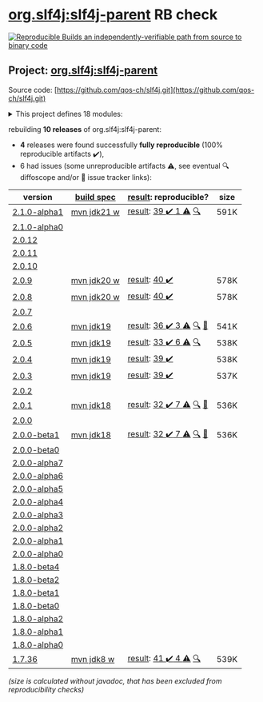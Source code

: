 [org.slf4j:slf4j-parent](https://central.sonatype.com/artifact/org.slf4j/slf4j-parent/versions) RB check
=======

[![Reproducible Builds](https://reproducible-builds.org/images/logos/rb.svg) an independently-verifiable path from source to binary code](https://reproducible-builds.org/)

## Project: [org.slf4j:slf4j-parent](https://central.sonatype.com/artifact/org.slf4j/slf4j-parent/versions)

Source code: [https://github.com/qos-ch/slf4j.git](https://github.com/qos-ch/slf4j.git)

<details><summary>This project defines 18 modules:</summary>

* [org.slf4j:integration](https://central.sonatype.com/artifact/org.slf4j/integration/2.1.0-alpha1)
* [org.slf4j:jcl-over-slf4j](https://central.sonatype.com/artifact/org.slf4j/jcl-over-slf4j/2.1.0-alpha1)
* [org.slf4j:jul-to-slf4j](https://central.sonatype.com/artifact/org.slf4j/jul-to-slf4j/2.1.0-alpha1)
* [org.slf4j:log4j-over-slf4j](https://central.sonatype.com/artifact/org.slf4j/log4j-over-slf4j/2.1.0-alpha1)
* [org.slf4j:osgi-over-slf4j](https://central.sonatype.com/artifact/org.slf4j/osgi-over-slf4j/2.1.0-alpha1)
* [org.slf4j:slf4j-android](https://central.sonatype.com/artifact/org.slf4j/slf4j-android/2.1.0-alpha1)
* [org.slf4j:slf4j-api](https://central.sonatype.com/artifact/org.slf4j/slf4j-api/2.1.0-alpha1)
* [org.slf4j:slf4j-bom](https://central.sonatype.com/artifact/org.slf4j/slf4j-bom/2.1.0-alpha1)
* [org.slf4j:slf4j-ext](https://central.sonatype.com/artifact/org.slf4j/slf4j-ext/2.1.0-alpha1)
* [org.slf4j:slf4j-jcl](https://central.sonatype.com/artifact/org.slf4j/slf4j-jcl/2.1.0-alpha1)
* [org.slf4j:slf4j-jdk-platform-logging](https://central.sonatype.com/artifact/org.slf4j/slf4j-jdk-platform-logging/2.1.0-alpha1)
* [org.slf4j:slf4j-jdk14](https://central.sonatype.com/artifact/org.slf4j/slf4j-jdk14/2.1.0-alpha1)
* [org.slf4j:slf4j-log4j12](https://central.sonatype.com/artifact/org.slf4j/slf4j-log4j12/2.1.0-alpha1)
* [org.slf4j:slf4j-migrator](https://central.sonatype.com/artifact/org.slf4j/slf4j-migrator/2.1.0-alpha1)
* [org.slf4j:slf4j-nop](https://central.sonatype.com/artifact/org.slf4j/slf4j-nop/2.1.0-alpha1)
* [org.slf4j:slf4j-parent](https://central.sonatype.com/artifact/org.slf4j/slf4j-parent/2.1.0-alpha1)
* [org.slf4j:slf4j-reload4j](https://central.sonatype.com/artifact/org.slf4j/slf4j-reload4j/2.1.0-alpha1)
* [org.slf4j:slf4j-simple](https://central.sonatype.com/artifact/org.slf4j/slf4j-simple/2.1.0-alpha1)
</details>

rebuilding **10 releases** of org.slf4j:slf4j-parent:
- **4** releases were found successfully **fully reproducible** (100% reproducible artifacts :heavy_check_mark:),
- 6 had issues (some unreproducible artifacts :warning:, see eventual :mag: diffoscope and/or :memo: issue tracker links):

| version | [build spec](/BUILDSPEC.md) | [result](https://reproducible-builds.org/docs/jvm/): reproducible? | size |
| -- | --------- | ------ | -- |
| [2.1.0-alpha1](https://central.sonatype.com/artifact/org.slf4j/slf4j-parent/2.1.0-alpha1/pom) | [mvn jdk21 w](slf4j-2.1.0-alpha1.buildspec) | [result](slf4j-bom-2.1.0-alpha1.buildinfo): [39 :heavy_check_mark:  1 :warning:](slf4j-bom-2.1.0-alpha1.buildcompare) [:mag:](slf4j-bom-2.1.0-alpha1.diffoscope) | 591K |
| [2.1.0-alpha0](https://central.sonatype.com/artifact/org.slf4j/slf4j-parent/2.1.0-alpha0/pom) | | | |
| [2.0.12](https://central.sonatype.com/artifact/org.slf4j/slf4j-parent/2.0.12/pom) | | | |
| [2.0.11](https://central.sonatype.com/artifact/org.slf4j/slf4j-parent/2.0.11/pom) | | | |
| [2.0.10](https://central.sonatype.com/artifact/org.slf4j/slf4j-parent/2.0.10/pom) | | | |
| [2.0.9](https://central.sonatype.com/artifact/org.slf4j/slf4j-parent/2.0.9/pom) | [mvn jdk20 w](slf4j-2.0.9.buildspec) | [result](slf4j-bom-2.0.9.buildinfo): [40 :heavy_check_mark: ](slf4j-bom-2.0.9.buildcompare) | 578K |
| [2.0.8](https://central.sonatype.com/artifact/org.slf4j/slf4j-parent/2.0.8/pom) | [mvn jdk20 w](slf4j-2.0.8.buildspec) | [result](slf4j-bom-2.0.8.buildinfo): [40 :heavy_check_mark: ](slf4j-bom-2.0.8.buildcompare) | 578K |
| [2.0.7](https://central.sonatype.com/artifact/org.slf4j/slf4j-parent/2.0.7/pom) | | | |
| [2.0.6](https://central.sonatype.com/artifact/org.slf4j/slf4j-parent/2.0.6/pom) | [mvn jdk19](slf4j-2.0.6.buildspec) | [result](slf4j-parent-2.0.6.buildinfo): [36 :heavy_check_mark:  3 :warning:](slf4j-parent-2.0.6.buildcompare) [:mag:](slf4j-parent-2.0.6.diffoscope) [:memo:](https://github.com/qos-ch/slf4j/pull/355) | 541K |
| [2.0.5](https://central.sonatype.com/artifact/org.slf4j/slf4j-parent/2.0.5/pom) | [mvn jdk19](slf4j-2.0.5.buildspec) | [result](slf4j-parent-2.0.5.buildinfo): [33 :heavy_check_mark:  6 :warning:](slf4j-parent-2.0.5.buildcompare) [:mag:](slf4j-parent-2.0.5.diffoscope) | 538K |
| [2.0.4](https://central.sonatype.com/artifact/org.slf4j/slf4j-parent/2.0.4/pom) | [mvn jdk19](slf4j-2.0.4.buildspec) | [result](slf4j-parent-2.0.4.buildinfo): [39 :heavy_check_mark: ](slf4j-parent-2.0.4.buildcompare) | 538K |
| [2.0.3](https://central.sonatype.com/artifact/org.slf4j/slf4j-parent/2.0.3/pom) | [mvn jdk19](slf4j-2.0.3.buildspec) | [result](slf4j-parent-2.0.3.buildinfo): [39 :heavy_check_mark: ](slf4j-parent-2.0.3.buildcompare) | 537K |
| [2.0.2](https://central.sonatype.com/artifact/org.slf4j/slf4j-parent/2.0.2/pom) | | | |
| [2.0.1](https://central.sonatype.com/artifact/org.slf4j/slf4j-parent/2.0.1/pom) | [mvn jdk18](slf4j-2.0.1.buildspec) | [result](slf4j-parent-2.0.1.buildinfo): [32 :heavy_check_mark:  7 :warning:](slf4j-parent-2.0.1.buildcompare) [:mag:](slf4j-parent-2.0.1.diffoscope) [:memo:](https://github.com/jvm-repo-rebuild/reproducible-central/issues/77) | 536K |
| [2.0.0](https://central.sonatype.com/artifact/org.slf4j/slf4j-parent/2.0.0/pom) | | | |
| [2.0.0-beta1](https://central.sonatype.com/artifact/org.slf4j/slf4j-parent/2.0.0-beta1/pom) | [mvn jdk18](slf4j-2.0.0-beta1.buildspec) | [result](slf4j-parent-2.0.0-beta1.buildinfo): [32 :heavy_check_mark:  7 :warning:](slf4j-parent-2.0.0-beta1.buildcompare) [:mag:](slf4j-parent-2.0.0-beta1.diffoscope) [:memo:](https://github.com/jvm-repo-rebuild/reproducible-central/issues/77) | 536K |
| [2.0.0-beta0](https://central.sonatype.com/artifact/org.slf4j/slf4j-parent/2.0.0-beta0/pom) | | | |
| [2.0.0-alpha7](https://central.sonatype.com/artifact/org.slf4j/slf4j-parent/2.0.0-alpha7/pom) | | | |
| [2.0.0-alpha6](https://central.sonatype.com/artifact/org.slf4j/slf4j-parent/2.0.0-alpha6/pom) | | | |
| [2.0.0-alpha5](https://central.sonatype.com/artifact/org.slf4j/slf4j-parent/2.0.0-alpha5/pom) | | | |
| [2.0.0-alpha4](https://central.sonatype.com/artifact/org.slf4j/slf4j-parent/2.0.0-alpha4/pom) | | | |
| [2.0.0-alpha3](https://central.sonatype.com/artifact/org.slf4j/slf4j-parent/2.0.0-alpha3/pom) | | | |
| [2.0.0-alpha2](https://central.sonatype.com/artifact/org.slf4j/slf4j-parent/2.0.0-alpha2/pom) | | | |
| [2.0.0-alpha1](https://central.sonatype.com/artifact/org.slf4j/slf4j-parent/2.0.0-alpha1/pom) | | | |
| [2.0.0-alpha0](https://central.sonatype.com/artifact/org.slf4j/slf4j-parent/2.0.0-alpha0/pom) | | | |
| [1.8.0-beta4](https://central.sonatype.com/artifact/org.slf4j/slf4j-parent/1.8.0-beta4/pom) | | | |
| [1.8.0-beta2](https://central.sonatype.com/artifact/org.slf4j/slf4j-parent/1.8.0-beta2/pom) | | | |
| [1.8.0-beta1](https://central.sonatype.com/artifact/org.slf4j/slf4j-parent/1.8.0-beta1/pom) | | | |
| [1.8.0-beta0](https://central.sonatype.com/artifact/org.slf4j/slf4j-parent/1.8.0-beta0/pom) | | | |
| [1.8.0-alpha2](https://central.sonatype.com/artifact/org.slf4j/slf4j-parent/1.8.0-alpha2/pom) | | | |
| [1.8.0-alpha1](https://central.sonatype.com/artifact/org.slf4j/slf4j-parent/1.8.0-alpha1/pom) | | | |
| [1.8.0-alpha0](https://central.sonatype.com/artifact/org.slf4j/slf4j-parent/1.8.0-alpha0/pom) | | | |
| [1.7.36](https://central.sonatype.com/artifact/org.slf4j/slf4j-parent/1.7.36/pom) | [mvn jdk8 w](slf4j-1.7.36.buildspec) | [result](slf4j-parent-1.7.36.buildinfo): [41 :heavy_check_mark:  4 :warning:](slf4j-parent-1.7.36.buildcompare) [:mag:](slf4j-parent-1.7.36.diffoscope) | 539K |

<i>(size is calculated without javadoc, that has been excluded from reproducibility checks)</i>
